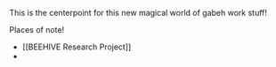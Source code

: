
This is the centerpoint for this new magical world of gabeh work stuff!

Places of note!

* [[BEEHIVE Research Project]]
* 